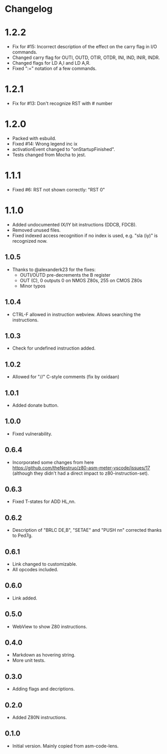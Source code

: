 # Changelog

# 1.2.2
- Fix for #15: Incorrect description of the effect on the carry flag in I/O commands.
- Changed carry flag for OUTI, OUTD, OTIR, OTDR, INI, IND, INIR, INDR.
- Changed flags for LD A,I and LD A,R.
- Fixed ":=" notation of a few commands.


# 1.2.1
- Fix for #13: Don't recognize RST with # number

# 1.2.0
- Packed with esbuild.
- Fixed #14: Wrong legend inc ix
- activationEvent changed to "onStartupFinished".
- Tests changed from Mocha to jest.

# 1.1.1
- Fixed #6: RST not shown correctly: "RST 0"

# 1.1.0
- Added undocumented IX/IY bit instructions (DDCB, FDCB).
- Removed unused files.
- Fixed indexed access recognition if no index is used, e.g. "sla (iy)" is recognized now.

## 1.0.5
- Thanks to @alexanderk23 for the fixes:
	- OUTI/OUTD pre-decrements the B register
	- OUT (C), 0 outputs 0 on NMOS Z80s, 255 on CMOS Z80s
	- Minor typos

## 1.0.4
- CTRL-F allowed in instruction webview. Allows searching the instructions.

## 1.0.3
- Check for undefined instruction added.

## 1.0.2
- Allowed for "//" C-style comments (fix by oxidaan)

## 1.0.1
- Added donate button.

## 1.0.0
- Fixed vulnerability.

## 0.6.4
- Incorporated some changes from here https://github.com/theNestruo/z80-asm-meter-vscode/issues/17 (although they didn't had a direct impact to z80-instruction-set).

## 0.6.3
- Fixed T-states for ADD HL,nn.

## 0.6.2
- Description of "BRLC DE,B", "SETAE" and "PUSH nn" corrected thanks to Ped7g.

## 0.6.1
- Link changed to customizable.
- All opcodes included.

## 0.6.0
- Link added.

## 0.5.0
- WebView to show Z80 instructions.

## 0.4.0
- Markdown as hovering string.
- More unit tests.

## 0.3.0
- Adding flags and decriptions.

## 0.2.0
- Added Z80N instructions.

## 0.1.0
- Initial version. Mainly copied from asm-code-lens.

